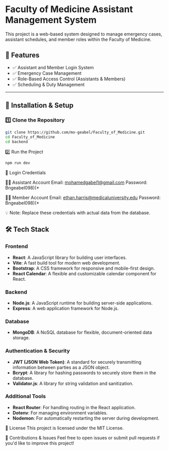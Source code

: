# Faculty of Medicine Assistant Management System

This project is a web-based system designed to manage emergency cases, assistant schedules, and member roles within the Faculty of Medicine.

## 🚀 Features
- ✅ Assistant and Member Login System
- ✅ Emergency Case Management
- ✅ Role-Based Access Control (Assistants & Members)
- ✅ Scheduling & Duty Management

---

## 🔧 Installation & Setup

### 1️⃣ Clone the Repository
```sh
git clone https://github.com/mo-geabel/Faculty_of_Medicine.git
cd Faculty_of_Medicine
cd backend
```
2️⃣ Run the Project
```sh
npm run dev
```

🔑 Login Credentials

👨‍⚕️ Assistant Account
Email: mohamedgabel1@gmail.com
Password: Bngeabel098)(*

👨‍🎓 Member Account
Email: ethan.harris@medicaluniversity.edu
Password: Bngeabel098)(*


💡 Note: Replace these credentials with actual data from the database.

## 🛠️ Tech Stack

### Frontend
- **React**: A JavaScript library for building user interfaces.
- **Vite**: A fast build tool for modern web development.
- **Bootstrap**: A CSS framework for responsive and mobile-first design.
- **React Calendar**: A flexible and customizable calendar component for React.

### Backend
- **Node.js**: A JavaScript runtime for building server-side applications.
- **Express**: A web application framework for Node.js.

### Database
- **MongoDB**: A NoSQL database for flexible, document-oriented data storage.

### Authentication & Security
- **JWT (JSON Web Token)**: A standard for securely transmitting information between parties as a JSON object.
- **Bcrypt**: A library for hashing passwords to securely store them in the database.
- **Validator.js**: A library for string validation and sanitization.

### Additional Tools
- **React Router**: For handling routing in the React application.
- **Dotenv**: For managing environment variables.
- **Nodemon**: For automatically restarting the server during development.

📜 License
This project is licensed under the MIT License.

🤝 Contributions & Issues
Feel free to open issues or submit pull requests if you'd like to improve this project!
